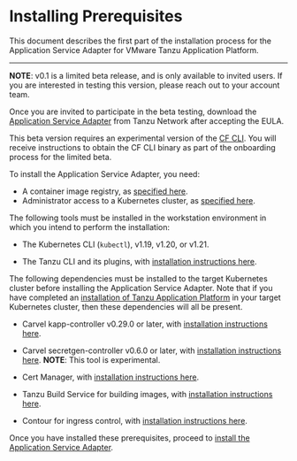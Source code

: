 # Installing Prerequisites

This document describes the first part of the installation process for the Application Service Adapter for VMware Tanzu Application Platform.

----

**NOTE**: v0.1 is a limited beta release, and is only available to invited users. If you are interested in testing this version, please reach out to your account team.

Once you are invited to participate in the beta testing, download the [Application Service Adapter](https://network.tanzu.vmware.com/products/app-service-adapter/) from Tanzu Network after accepting the EULA.

This beta version requires an experimental version of the [CF CLI](https://github.com/cloudfoundry/cli). You will receive instructions to obtain the CF CLI binary as part of the onboarding process for the limited beta.

To install the Application Service Adapter, you need:

* A container image registry, as [specified here](https://docs.vmware.com/en/VMware-Tanzu-Application-Platform/0.3/tap-0-3/GUID-install-general.html#tanzu-network-and-container-image-registry-requirements-1).
* Administrator access to a Kubernetes cluster, as [specified here](https://docs.vmware.com/en/VMware-Tanzu-Application-Platform/0.3/tap-0-3/GUID-install-general.html#kubernetes-cluster-requirements-2).

The following tools must be installed in the workstation environment in which you intend to perform the installation:

* The Kubernetes CLI (`kubectl`), v1.19, v1.20, or v1.21.

* The Tanzu CLI and its plugins, with [installation instructions here](https://docs.vmware.com/en/VMware-Tanzu-Application-Platform/0.3/tap-0-3/GUID-install-general.html#install-or-update-the-tanzu-cli-and-plugins-5).


The following dependencies must be installed to the target Kubernetes cluster before installing the Application Service Adapter. Note that if you have completed an [installation of Tanzu Application Platform](https://docs.vmware.com/en/VMware-Tanzu-Application-Platform/0.3/tap-0-3/GUID-install-intro.html) in your target Kubernetes cluster, then these dependencies will all be present.

* Carvel kapp-controller v0.29.0 or later, with [installation instructions here](https://carvel.dev/kapp-controller/docs/latest/install/).

* Carvel secretgen-controller v0.6.0 or later, with [installation instructions here](https://github.com/vmware-tanzu/carvel-secretgen-controller/blob/develop/docs/install.md). **NOTE**: This tool is experimental.

* Cert Manager, with [installation instructions here](https://cert-manager.io/docs/installation/).

* Tanzu Build Service for building images, with [installation instructions here](https://docs.vmware.com/en/Tanzu-Application-Platform/0.3/tap/GUID-install-components.html?hWord=N4IghgNiBcIJYDsDOAXSFEHMAEKBGSIAvkA#install-tbs).

* Contour for ingress control, with [installation instructions here](https://projectcontour.io/getting-started/).


Once you have installed these prerequisites, proceed to [install the Application Service Adapter](install.md).
